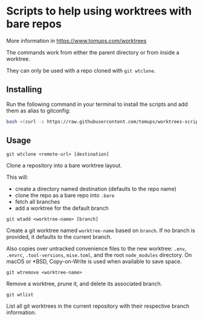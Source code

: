 # Scripts to help using worktrees with bare repos

More information in <https://www.tomups.com/worktrees>

The commands work from either the parent directory or from inside a worktree.

They can only be used with a repo cloned with `git wtclone`.

## Installing

Run the following command in your terminal to install the scripts and add them as alias to gitconfig:

```bash
bash <(curl -s https://raw.githubusercontent.com/tomups/worktrees-scripts/main/install.sh)
```

## Usage

`git wtclone <remote-url> [destination]`

Clone a repository into a bare worktree layout.

This will:
- create a directory named destination (defaults to the repo name)
- clone the repo as a bare repo into `.bare`
- fetch all branches
- add a worktree for the default branch

`git wtadd <worktree-name> [branch]`

Create a git worktree named `worktree-name` based on `branch`. If no branch is provided, it defaults to the current branch.

Also copies over untracked convenience files to the new worktree: `.env`, `.envrc`, `.tool-versions`, `mise.toml`, and the root `node_modules` directory. On macOS or *BSD, Copy-on-Write is used when available to save space.

`git wtremove <worktree-name>`

Remove a worktree, prune it, and delete its associated branch.

`git wtlist`

List all git worktrees in the current repository with their respective branch information.

